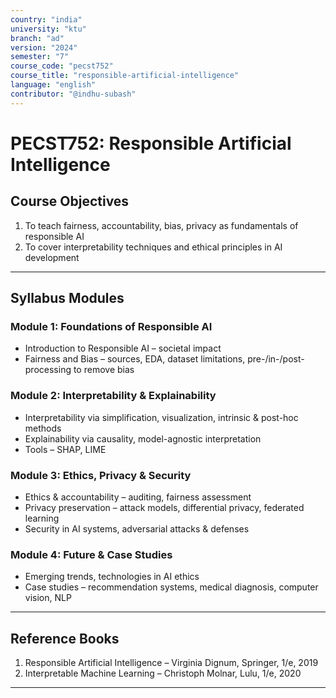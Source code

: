 ```yaml
---
country: "india"
university: "ktu"
branch: "ad"
version: "2024"
semester: "7"
course_code: "pecst752"
course_title: "responsible-artificial-intelligence"
language: "english"
contributor: "@indhu-subash"
---
```


# PECST752: Responsible Artificial Intelligence  

## Course Objectives

1. To teach fairness, accountability, bias, privacy as fundamentals of responsible AI  
2. To cover interpretability techniques and ethical principles in AI development  

---

## Syllabus Modules

### Module 1: Foundations of Responsible AI
- Introduction to Responsible AI – societal impact  
- Fairness and Bias – sources, EDA, dataset limitations, pre-/in-/post-processing to remove bias  

### Module 2: Interpretability & Explainability
- Interpretability via simplification, visualization, intrinsic & post-hoc methods  
- Explainability via causality, model-agnostic interpretation  
- Tools – SHAP, LIME  

### Module 3: Ethics, Privacy & Security
- Ethics & accountability – auditing, fairness assessment  
- Privacy preservation – attack models, differential privacy, federated learning  
- Security in AI systems, adversarial attacks & defenses  

### Module 4: Future & Case Studies
- Emerging trends, technologies in AI ethics  
- Case studies – recommendation systems, medical diagnosis, computer vision, NLP  

---

## Reference Books

1. Responsible Artificial Intelligence – Virginia Dignum, Springer, 1/e, 2019  
2. Interpretable Machine Learning – Christoph Molnar, Lulu, 1/e, 2020  

---
